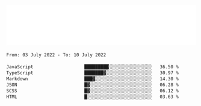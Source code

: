 [![](./hello.svg)](https://blog.yrobot.top?ref=github-yrobot)

<!--START_SECTION:waka-->

```text
From: 03 July 2022 - To: 10 July 2022

JavaScript                   █████████░░░░░░░░░░░░░░░░   36.50 %
TypeScript                   ███████▓░░░░░░░░░░░░░░░░░   30.97 %
Markdown                     ███▓░░░░░░░░░░░░░░░░░░░░░   14.30 %
JSON                         █▓░░░░░░░░░░░░░░░░░░░░░░░   06.28 %
SCSS                         █▓░░░░░░░░░░░░░░░░░░░░░░░   06.12 %
HTML                         █░░░░░░░░░░░░░░░░░░░░░░░░   03.63 %
```

<!--END_SECTION:waka-->
